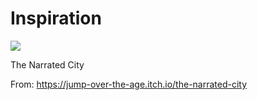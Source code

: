 # Inspiration

![](https://db-feed.s3.amazonaws.com/legacy/Screen_Shot_2018_04_19_at_3_42_16_PM-1524166963786.png)

The Narrated City

From: https://jump-over-the-age.itch.io/the-narrated-city